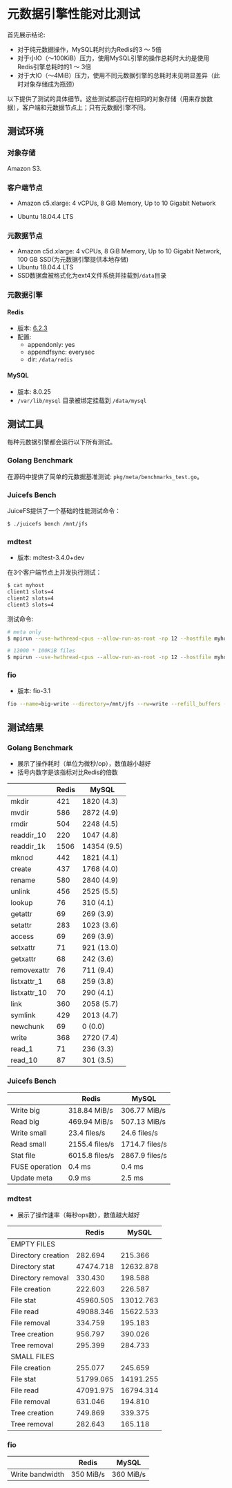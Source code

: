 # 元数据引擎性能对比测试

首先展示结论:

- 对于纯元数据操作，MySQL耗时约为Redis的3 ～ 5倍
- 对于小IO（～100KiB）压力，使用MySQL引擎的操作总耗时大约是使用Redis引擎总耗时的1 ～ 3倍
- 对于大IO（～4MiB）压力，使用不同元数据引擎的总耗时未见明显差异（此时对象存储成为瓶颈）

以下提供了测试的具体细节。这些测试都运行在相同的对象存储（用来存放数据），客户端和元数据节点上；只有元数据引擎不同。

## 测试环境

### 对象存储

Amazon S3.

### 客户端节点

- Amazon c5.xlarge: 4 vCPUs, 8 GiB Memory, Up to 10 Gigabit Network

- Ubuntu 18.04.4 LTS

### 元数据节点

- Amazon c5d.xlarge: 4 vCPUs, 8 GiB Memory, Up to 10 Gigabit Network, 100 GB SSD(为元数据引擎提供本地存储)
- Ubuntu 18.04.4 LTS
- SSD数据盘被格式化为ext4文件系统并挂载到`/data`目录

### 元数据引擎

#### Redis

- 版本: [6.2.3](https://download.redis.io/releases/redis-6.2.3.tar.gz)
- 配置:
  - appendonly: yes
  - appendfsync: everysec
  - dir: `/data/redis`

#### MySQL

- 版本: 8.0.25
- `/var/lib/mysql` 目录被绑定挂载到 `/data/mysql`

## 测试工具

每种元数据引擎都会运行以下所有测试。

### Golang Benchmark

在源码中提供了简单的元数据基准测试:  `pkg/meta/benchmarks_test.go`。

### Juicefs Bench

JuiceFS提供了一个基础的性能测试命令：

```bash
$ ./juicefs bench /mnt/jfs
```

### mdtest

- 版本: mdtest-3.4.0+dev

在3个客户端节点上并发执行测试：

```bash
$ cat myhost
client1 slots=4
client2 slots=4
client3 slots=4
```

测试命令:

```bash
# meta only
$ mpirun --use-hwthread-cpus --allow-run-as-root -np 12 --hostfile myhost --map-by slot /root/mdtest -b 3 -z 1 -I 100 -d /mnt/jfs

# 12000 * 100KiB files
$ mpirun --use-hwthread-cpus --allow-run-as-root -np 12 --hostfile myhost --map-by slot /root/mdtest -F -w 102400 -I 1000 -z 0 -d /mnt/jfs
```

### fio

- 版本: fio-3.1

```bash
fio --name=big-write --directory=/mnt/jfs --rw=write --refill_buffers --bs=4M --size=4G --numjobs=4 --end_fsync=1 --group_reporting
```

## 测试结果

### Golang Benchmark

- 展示了操作耗时（单位为微秒/op），数值越小越好
- 括号内数字是该指标对比Redis的倍数

|      | Redis | MySQL |
| ---- | ----- | ----- |
| mkdir | 421 | 1820 (4.3) |
| mvdir | 586 | 2872 (4.9) |
| rmdir | 504 | 2248 (4.5) |
| readdir_10 | 220 | 1047 (4.8) |
| readdir_1k | 1506 | 14354 (9.5) |
| mknod | 442 | 1821 (4.1) |
| create | 437 | 1768 (4.0) |
| rename | 580 | 2840 (4.9) |
| unlink | 456 | 2525 (5.5) |
| lookup | 76 | 310 (4.1) |
| getattr | 69 | 269 (3.9) |
| setattr | 283 | 1023 (3.6) |
| access | 69 | 269 (3.9) |
| setxattr | 71 | 921 (13.0) |
| getxattr | 68 | 242 (3.6) |
| removexattr | 76 | 711 (9.4) |
| listxattr_1 | 68 | 259 (3.8) |
| listxattr_10 | 70 | 290 (4.1) |
| link | 360 | 2058 (5.7) |
| symlink | 429 | 2013 (4.7) |
| newchunk | 69 | 0 (0.0) |
| write | 368 | 2720 (7.4) |
| read_1 | 71 | 236 (3.3) |
| read_10 | 87 | 301 (3.5) |

### Juicefs Bench

|                | Redis          | MySQL          |
| -------------- | -------------- | -------------- |
| Write big      | 318.84 MiB/s   | 306.77 MiB/s   |
| Read big       | 469.94 MiB/s   | 507.13 MiB/s   |
| Write small    | 23.4 files/s   | 24.6 files/s   |
| Read small     | 2155.4 files/s | 1714.7 files/s |
| Stat file      | 6015.8 files/s | 2867.9 files/s |
| FUSE operation | 0.4 ms         | 0.4 ms         |
| Update meta    | 0.9 ms         | 2.5 ms         |

### mdtest

- 展示了操作速率（每秒ops数），数值越大越好

|                    | Redis     | MySQL |
| ------------------ | --------- | ----- |
| EMPTY FILES        |           |       |
| Directory creation | 282.694 | 215.366 |
| Directory stat | 47474.718 | 12632.878 |
| Directory removal | 330.430 | 198.588 |
| File creation | 222.603 | 226.587 |
| File stat | 45960.505 | 13012.763 |
| File read | 49088.346 | 15622.533 |
| File removal | 334.759 | 195.183 |
| Tree creation | 956.797 | 390.026 |
| Tree removal | 295.399 | 284.733 |
| SMALL FILES |  |  |
| File creation | 255.077 | 245.659 |
| File stat | 51799.065 | 14191.255 |
| File read | 47091.975 | 16794.314 |
| File removal | 631.046 | 194.810 |
| Tree creation | 749.869 | 339.375 |
| Tree removal | 282.643 | 165.118 |

### fio

|                 | Redis     | MySQL     |
| --------------- | --------- | --------- |
| Write bandwidth | 350 MiB/s | 360 MiB/s |

